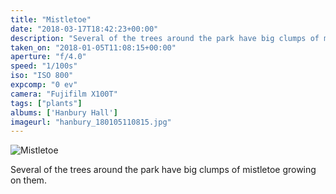 ```yaml
---
title: "Mistletoe"
date: "2018-03-17T18:42:23+00:00"
description: "Several of the trees around the park have big clumps of mistletoe growing on them."
taken_on: "2018-01-05T11:08:15+00:00"
aperture: "f/4.0"
speed: "1/100s"
iso: "ISO 800"
expcomp: "0 ev"
camera: "Fujifilm X100T"
tags: ["plants"]
albums: ['Hanbury Hall']
imageurl: "hanbury_180105110815.jpg"
---
```


![Mistletoe](https://wingsopenwide-images.s3.amazonaws.com/s/hanbury_180105110815.jpg)

Several of the trees around the park have big clumps of mistletoe growing on them.